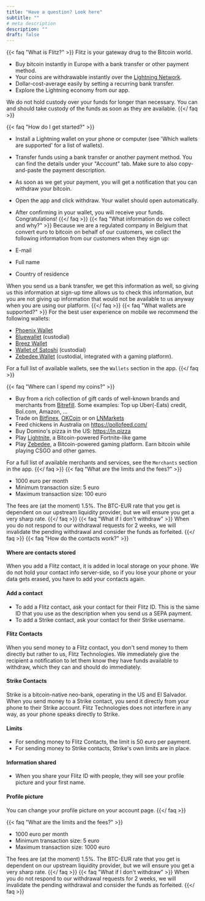 ```yaml
---
title: "Have a question? Look here"
subtitle: ""
# meta description
description: ""
draft: false
---
```



{{< faq "What is Flitz?" >}}
Flitz is your gateway drug to the Bitcoin world.

- Buy bitcoin instantly in Europe with a bank transfer or other payment method.
- Your coins are withdrawable instantly over the [Lightning Network](https://www.lopp.net/lightning-information.html). 
- Dollar-cost-average easily by setting a recurring bank transfer.
- Explore the Lightning economy from our app.

We do not hold custody over your funds for longer than necessary. You can and should take custody of the funds as soon as they are available.
{{</ faq >}}

{{< faq "How do I get started?" >}}
- Install a Lightning wallet on your phone or computer (see 'Which wallets are supported' for a list of wallets).
- Transfer funds using a bank transfer or another payment method. You can find the details under your "Account" tab.
  Make sure to also copy-and-paste the payment description.
- As soon as we get your payment, you will get a notification that you can withdraw your bitcoin.
- Open the app and click withdraw. Your wallet should open automatically.
- After confirming in your wallet, you will receive your funds. Congratulations!
{{</ faq >}}
{{< faq "What information do we collect and why?" >}}
Because we are a regulated company in Belgium that convert euro to bitcoin on behalf of our customers, we collect the following information from our customers when they sign up:

- E-mail
- Full name
- Country of residence 

When you send us a bank transfer, we get this information as well, so giving us 
this information at sign-up time allows us to check this information, but you are
not giving up information that would not be available to us anyway when you are using our platform.
{{</ faq >}}
{{< faq "What wallets are supported?" >}}
For the best user experience on mobile we recommend the following wallets:

- [Phoenix Wallet](https://play.google.com/store/apps/details?id=fr.acinq.phoenix.mainnet)
- [Bluewallet](https://play.google.com/store/apps/details?id=io.bluewallet.bluewallet)  (custodial)
- [Breez Wallet](https://play.google.com/store/apps/details?id=com.breez.client)
- [Wallet of Satoshi](https://play.google.com/store/apps/details?id=com.livingroomofsatoshi.wallet) (custodial)
- [Zebedee Wallet](https://play.google.com/store/apps/details?id=io.zebedee.wallet) (custodial, integrated with a gaming platform).

For a full list of available wallets, see the `Wallets` section in the app.
{{</ faq >}}

{{< faq "Where can I spend my coins?" >}}
- Buy from a rich collection of gift cards of well-known brands and merchants from [Bitrefill](https://www.bitrefill.com/buy).
  Some examples: Top up Uber(-Eats) credit, Bol.com, Amazon, ...
- Trade on [Bitfinex](https://bitfinex.com), [OKCoin](https://okcoin.com) or on [LNMarkets](https://lnmarkets.com)
- Feed chickens in Australia on https://pollofeed.com/
- Buy Domino's pizza in the US: https://ln.pizza
- Play [Lightnite](https://lightnite.io/), a Bitcoin-powered Fortnite-like game
- Play [Zebedee](https://zebedee.io/), a Bitcoin-powered gaming platform. Earn bitcoin while playing CSGO and other games.

For a full list of available merchants and services, see the `Merchants` section in the app.
{{</ faq >}}
{{< faq "What are the limits and the fees?" >}}
- 1000 euro per month
- Minimum transaction size: 5 euro
- Maximum transaction size: 100 euro

The fees are (at the moment) 1.5%. The BTC-EUR rate that you get is dependent on our upstream liquidity provider, but we will ensure you get a very sharp rate.
{{</ faq >}}
{{< faq "What if I don't withdraw" >}}
When you do not respond to our withdrawal requests for 2 weeks, we will invalidate the pending withdrawal and consider the funds as forfeited.
{{</ faq >}}
{{< faq "How do the contacts work?" >}}
#### Where are contacts stored
When you add a Flitz contact, it is added in local storage on your phone. We do not hold your contact info server-side, so if you lose
your phone or your data gets erased, you have to add your contacts again.

#### Add a contact
- To add a Flitz contact, ask your contact for their Flitz ID. This is the same ID that you use as the description when you send us a SEPA payment.
- To add a Strike contact, ask your contact for their Strike username.

#### Flitz Contacts
When you send money to a Flitz contact, you don't send money to them directly but rather to us, Flitz Technologies. We immediately give the recipient a notification to let them know they have funds available to withdraw, which they can and should do immediately.
#### Strike Contacts
Strike is a bitcoin-native neo-bank, operating in the US and El Salvador.
When you send money to a Strike contact, you send it directly from your phone to their Strike account. Flitz Technologies does not interfere in any way, as your phone speaks directly to Strike.
#### Limits
- For sending money to Flitz Contacts, the limit is 50 euro per payment.
- For sending money to Strike contacts, Strike's own limits are in place.

#### Information shared
- When you share your Flitz ID with people, they will see your profile picture and your first name.

#### Profile picture
You can change your profile picture on your account page.
{{</ faq >}}

{{< faq "What are the limits and the fees?" >}}
- 1000 euro per month
- Minimum transaction size: 5 euro
- Maximum transaction size: 1000 euro

The fees are (at the moment) 1.5%. The BTC-EUR rate that you get is dependent on our upstream liquidity provider, but we will ensure you get a very sharp rate.
{{</ faq >}}
{{< faq "What if I don't withdraw" >}}
When you do not respond to our withdrawal requests for 2 weeks, we will invalidate the pending withdrawal and consider the funds as forfeited.
{{</ faq >}}
